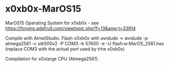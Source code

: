 # x0xb0x-MarOS15
MarOS15 Operating System for x0xb0x - see https://forums.adafruit.com/viewtopic.php?f=13&amp;t=33914

Compile with AtmelStudio.
Flash x0xb0x with avrdude -> avrdude -p atmega2561 -c stk500v2 -P COM3 -b 57600 -e -U flash:w:MarOS_2561.hex
(replace COM3 with the actual port used by trhe x0xb0x)

Compilation for x0xlarge CPU (Atmega2561).
